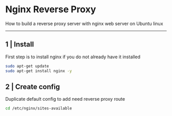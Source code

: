 # Nginx Reverse Proxy
How to build a reverse proxy server with nginx web server on Ubuntu linux

---
## 1 | Install
First step is to install nginx if you do not already have it installed 

``` sh
sudo apt-get update
sudo apt-get install nginx -y 
```

## 2 | Create config
Duplicate default config to add need reverse proxy route
```sh
cd /etc/nginx/sites-available
````